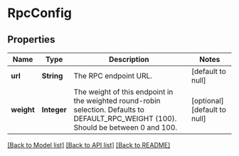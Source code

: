 # RpcConfig
## Properties

| Name | Type | Description | Notes |
|------------ | ------------- | ------------- | -------------|
| **url** | **String** | The RPC endpoint URL. | [default to null] |
| **weight** | **Integer** | The weight of this endpoint in the weighted round-robin selection. Defaults to DEFAULT_RPC_WEIGHT (100). Should be between 0 and 100. | [optional] [default to null] |

[[Back to Model list]](../README.md#documentation-for-models) [[Back to API list]](../README.md#documentation-for-api-endpoints) [[Back to README]](../README.md)

